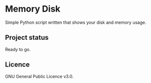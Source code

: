 # Memory Disk

Simple Python script written that shows your disk and memory usage.

## Project status

Ready to go.

## Licence

GNU General Public Licence v3.0.
